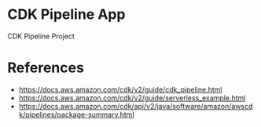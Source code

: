 # CDK Pipeline App
CDK Pipeline Project

# References
- https://docs.aws.amazon.com/cdk/v2/guide/cdk_pipeline.html
- https://docs.aws.amazon.com/cdk/v2/guide/serverless_example.html
- https://docs.aws.amazon.com/cdk/api/v2/java/software/amazon/awscdk/pipelines/package-summary.html
